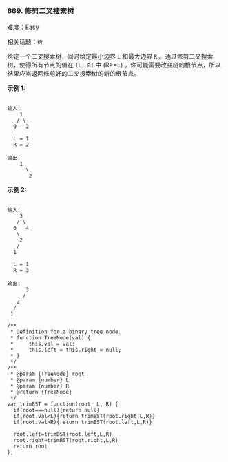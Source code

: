 ### 669. 修剪二叉搜索树

难度：Easy

相关话题：`树`

给定一个二叉搜索树，同时给定最小边界 `L` 和最大边界 `R` 。通过修剪二叉搜索树，使得所有节点的值在 `[L, R]` 中 (R>=L) 。你可能需要改变树的根节点，所以结果应当返回修剪好的二叉搜索树的新的根节点。



**示例 1:** 



```

输入: 
    1
   / \
  0   2

  L = 1
  R = 2

输出: 
    1
      \
       2
```


**示例 2:** 



```

输入: 
    3
   / \
  0   4
   \
    2
   /
  1

  L = 1
  R = 3

输出: 
      3
     / 
   2   
  /
 1
```

```
/**
 * Definition for a binary tree node.
 * function TreeNode(val) {
 *     this.val = val;
 *     this.left = this.right = null;
 * }
 */
/**
 * @param {TreeNode} root
 * @param {number} L
 * @param {number} R
 * @return {TreeNode}
 */
var trimBST = function(root, L, R) {
  if(root===null){return null}
  if(root.val<L){return trimBST(root.right,L,R)}
  if(root.val>R){return trimBST(root.left,L,R)}

  root.left=trimBST(root.left,L,R)
  root.right=trimBST(root.right,L,R)
  return root
};
```

